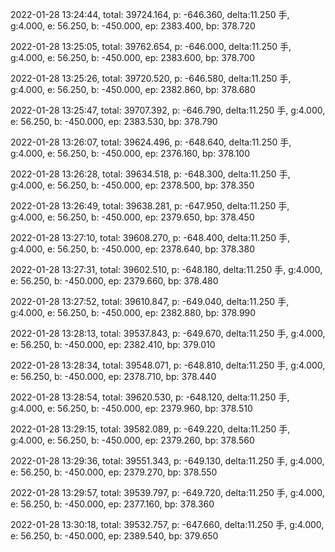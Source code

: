 2022-01-28 13:24:44, total: 39724.164, p: -646.360, delta:11.250 手, g:4.000, e: 56.250, b: -450.000, ep: 2383.400, bp: 378.720

2022-01-28 13:25:05, total: 39762.654, p: -646.000, delta:11.250 手, g:4.000, e: 56.250, b: -450.000, ep: 2383.600, bp: 378.700

2022-01-28 13:25:26, total: 39720.520, p: -646.580, delta:11.250 手, g:4.000, e: 56.250, b: -450.000, ep: 2382.860, bp: 378.680

2022-01-28 13:25:47, total: 39707.392, p: -646.790, delta:11.250 手, g:4.000, e: 56.250, b: -450.000, ep: 2383.530, bp: 378.790

2022-01-28 13:26:07, total: 39624.496, p: -648.640, delta:11.250 手, g:4.000, e: 56.250, b: -450.000, ep: 2376.160, bp: 378.100

2022-01-28 13:26:28, total: 39634.518, p: -648.300, delta:11.250 手, g:4.000, e: 56.250, b: -450.000, ep: 2378.500, bp: 378.350

2022-01-28 13:26:49, total: 39638.281, p: -647.950, delta:11.250 手, g:4.000, e: 56.250, b: -450.000, ep: 2379.650, bp: 378.450

2022-01-28 13:27:10, total: 39608.270, p: -648.400, delta:11.250 手, g:4.000, e: 56.250, b: -450.000, ep: 2378.640, bp: 378.380

2022-01-28 13:27:31, total: 39602.510, p: -648.180, delta:11.250 手, g:4.000, e: 56.250, b: -450.000, ep: 2379.660, bp: 378.480

2022-01-28 13:27:52, total: 39610.847, p: -649.040, delta:11.250 手, g:4.000, e: 56.250, b: -450.000, ep: 2382.880, bp: 378.990

2022-01-28 13:28:13, total: 39537.843, p: -649.670, delta:11.250 手, g:4.000, e: 56.250, b: -450.000, ep: 2382.410, bp: 379.010

2022-01-28 13:28:34, total: 39548.071, p: -648.810, delta:11.250 手, g:4.000, e: 56.250, b: -450.000, ep: 2378.710, bp: 378.440

2022-01-28 13:28:54, total: 39620.530, p: -648.120, delta:11.250 手, g:4.000, e: 56.250, b: -450.000, ep: 2379.960, bp: 378.510

2022-01-28 13:29:15, total: 39582.089, p: -649.220, delta:11.250 手, g:4.000, e: 56.250, b: -450.000, ep: 2379.260, bp: 378.560

2022-01-28 13:29:36, total: 39551.343, p: -649.130, delta:11.250 手, g:4.000, e: 56.250, b: -450.000, ep: 2379.270, bp: 378.550

2022-01-28 13:29:57, total: 39539.797, p: -649.720, delta:11.250 手, g:4.000, e: 56.250, b: -450.000, ep: 2377.160, bp: 378.360

2022-01-28 13:30:18, total: 39532.757, p: -647.660, delta:11.250 手, g:4.000, e: 56.250, b: -450.000, ep: 2389.540, bp: 379.650